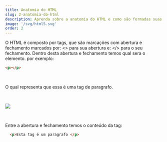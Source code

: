 ```yaml
---
title: Anatomia do HTML
slug: 2-anatomia-do-html
description: Aprenda sobre a anatomia do HTML e como são formadas suas Tags.
image: '/svg/html5.svg'
order: 2
---
```


O HTML é composto por tags, que são marcações com abertura e fechamento marcados por: <> para sua abertura e: </> para o seu fechamento. Dentro desta abertura e fechamento temos qual sera o elemento. por exemplo: 
```html
<p></p>
```

&nbsp;

O qual representa que essa é uma tag de paragrafo.

&nbsp;

![](/svg/html5.svg)

&nbsp;

Entre a abertura e fechamento temos o conteúdo da tag:

```html
  <p>Esta tag é um paragrafo </p>
```

